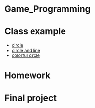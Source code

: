 # Game_Programming
# Class example
+ [circle](https://github.com/minhao920201/Game_Programming/blob/main/quiz/circle/circle.pde)
+ [circle and line](https://github.com/minhao920201/Game_Programming/blob/main/quiz/circle_and_line/circle_and_line.pde)
+ [colorful circle](https://github.com/minhao920201/Game_Programming/blob/main/quiz/colorful_circle/colorful_circle.pde)
# Homework
# Final project
